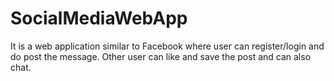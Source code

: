 # SocialMediaWebApp
 It is a web application similar to Facebook where user can register/login and do post the message. Other user can like and save the post and can also chat.  

